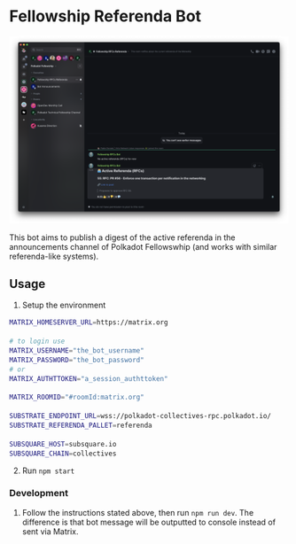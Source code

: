 # Fellowship Referenda Bot

![Element](./assets/element-screenshot.png)

This bot aims to publish a digest of the active referenda in the announcements channel of Polkadot Fellowswhip (and works with similar referenda-like systems).

## Usage

1. Setup the environment

```sh
MATRIX_HOMESERVER_URL=https://matrix.org

# to login use
MATRIX_USERNAME="the_bot_username"
MATRIX_PASSWORD="the_bot_password"
# or
MATRIX_AUTHTTOKEN="a_session_authttoken"

MATRIX_ROOMID="#roomId:matrix.org"

SUBSTRATE_ENDPOINT_URL=wss://polkadot-collectives-rpc.polkadot.io/
SUBSTRATE_REFERENDA_PALLET=referenda

SUBSQUARE_HOST=subsquare.io
SUBSQUARE_CHAIN=collectives
```

2. Run `npm start`

### Development

1. Follow the instructions stated above, then run `npm run dev`. The difference is that bot message will be outputted to console instead of sent via Matrix.
